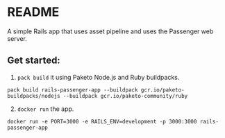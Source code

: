 # README

A simple Rails app that uses asset pipeline and uses the Passenger web server.  

## Get started:

1) `pack build` it using Paketo Node.js and Ruby buildpacks.  
```
pack build rails-passenger-app --buildpack gcr.io/paketo-buildpacks/nodejs --buildpack gcr.io/paketo-community/ruby
```
2) `docker run` the app.
```
docker run -e PORT=3000 -e RAILS_ENV=development -p 3000:3000 rails-passenger-app
```
